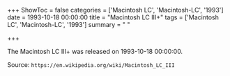 +++
ShowToc = false
categories = ['Macintosh LC', 'Macintosh-LC', '1993']
date = 1993-10-18 00:00:00
title = "Macintosh LC III+"
tags = ['Macintosh LC', 'Macintosh-LC', '1993']
summary = " "

+++

The Macintosh LC III+ was released on 1993-10-18 00:00:00.

Source: `https://en.wikipedia.org/wiki/Macintosh_LC_III`



